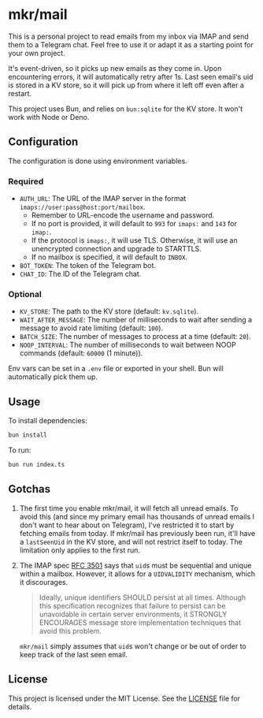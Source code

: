 # mkr/mail

This is a personal project to read emails from my inbox via IMAP and send them to a Telegram chat. Feel free to use it or adapt it as a starting point for your own project.

It's event-driven, so it picks up new emails as they come in. Upon encountering errors, it will automatically retry after 1s. Last seen email's uid is stored in a KV store, so it will pick up from where it left off even after a restart.

This project uses Bun, and relies on `bun:sqlite` for the KV store. It won't work with Node or Deno.

## Configuration

The configuration is done using environment variables.

### Required

-   `AUTH_URL`: The URL of the IMAP server in the format `imaps://user:pass@host:port/mailbox`.
    -   Remember to URL-encode the username and password.
    -   If no port is provided, it will default to `993` for `imaps:` and `143` for `imap:`.
    -   If the protocol is `imaps:`, it will use TLS. Otherwise, it will use an unencrypted connection and upgrade to STARTTLS.
    -   If no mailbox is specified, it will default to `INBOX`.
-   `BOT_TOKEN`: The token of the Telegram bot.
-   `CHAT_ID`: The ID of the Telegram chat.

### Optional

-   `KV_STORE`: The path to the KV store (default: `kv.sqlite`).
-   `WAIT_AFTER_MESSAGE`: The number of milliseconds to wait after sending a message to avoid rate limiting (default: `100`).
-   `BATCH_SIZE`: The number of messages to process at a time (default: `20`).
-   `NOOP_INTERVAL`: The number of milliseconds to wait between NOOP commands (default: `60000` (1 minute)).

Env vars can be set in a `.env` file or exported in your shell. Bun will automatically pick them up.

## Usage

To install dependencies:

```bash
bun install
```

To run:

```bash
bun run index.ts
```

## Gotchas

1. The first time you enable mkr/mail, it will fetch all unread emails. To avoid this (and since my primary email has thousands of unread emails I don't want to hear about on Telegram), I've restricted it to start by fetching emails from today. If mkr/mail has previously been run, it'll have a `lastSeenUid` in the KV store, and will not restrict itself to today. The limitation only applies to the first run.

2. The IMAP spec [RFC 3501](https://datatracker.ietf.org/doc/html/rfc3501#section-2.3.1.1) says that `uid`s must be sequential and unique within a mailbox. However, it allows for a `UIDVALIDITY` mechanism, which it discourages.

    > Ideally, unique identifiers SHOULD persist at all
    > times. Although this specification recognizes that failure
    > to persist can be unavoidable in certain server
    > environments, it STRONGLY ENCOURAGES message store
    > implementation techniques that avoid this problem.

    `mkr/mail` simply assumes that `uid`s won't change or be out of order to keep track of the last seen email.

## License

This project is licensed under the MIT License. See the [LICENSE](LICENSE) file for details.
